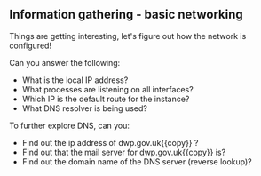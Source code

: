## Information gathering - basic networking

Things are getting interesting, let's figure out how the network is configured!

Can you answer the following:
- What is the local IP address?
- What processes are listening on all interfaces?
- Which IP is the default route for the instance?
- What DNS resolver is being used?

To further explore DNS, can you:
- Find out the ip address of dwp.gov.uk{{copy}} ?
- Find out that the mail server for dwp.gov.uk{{copy}} is?
- Find out the domain name of the DNS server (reverse lookup)?


